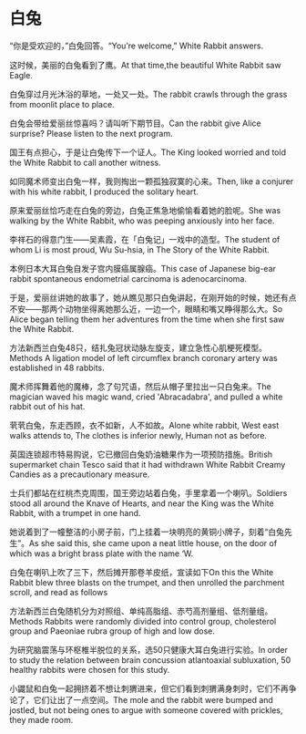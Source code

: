 # 白兔

<p><span class="chinese">“你是受欢迎的，”白兔回答。</span><span class="english">“You’re welcome,” White Rabbit answers.</span></p>

<p><span class="chinese">这时候，美丽的白兔看到了鹰。</span><span class="english">At that time,the beautiful White Rabbit saw Eagle.</span></p>

<p><span class="chinese">白兔穿过月光沐浴的草地，一处又一处。</span><span class="english">The rabbit crawls through the grass from moonlit place to place.</span></p>

<p><span class="chinese">白兔会带给爱丽丝惊喜吗？请叫听下期节目。</span><span class="english">Can the rabbit give Alice surprise? Please listen to the next program.</span></p>

<p><span class="chinese">国王有点担心，于是让白兔传下一个证人。</span><span class="english">The King looked worried and told the White Rabbit to call another witness.</span></p>

<p><span class="chinese">如同魔术师变出白兔一样，我则掏出一颗孤独寂寞的心来。</span><span class="english">Then, like a conjurer with his white rabbit, I produced the solitary heart.</span></p>

<p><span class="chinese">原来爱丽丝恰巧走在白兔的旁边，白兔正焦急地偷愉看着她的脸呢。</span><span class="english">She was walking by the White Rabbit, who was peeping anxiously into her face.</span></p>

<p><span class="chinese">李祥石的得意门生——吴素霞，在「白兔记」一戏中的造型。</span><span class="english">The student of whom Li is most proud, Wu Su-hsia, in The Story of the White Rabbit.</span></p>

<p><span class="chinese">本例日本大耳白兔自发子宫内膜癌属腺癌。</span><span class="english">This case of Japanese big-ear rabbit spontaneous endometrial carcinoma is adenocarcinoma.</span></p>

<p><span class="chinese">于是，爱丽丝讲她的故事了，她从瞧见那只白兔讲起，在刚开始的时候，她还有点不安——那两个动物坐得离她那么近，一边一个，眼睛和嘴又睁得那么大。</span><span class="english">So Alice began telling them her adventures from the time when she first saw the White Rabbit.</span></p>

<p><span class="chinese">方法新西兰白兔48只，结扎兔冠状动脉左旋支，建立急性心肌梗死模型。</span><span class="english">Methods A ligation model of left circumflex branch coronary artery was established in 48 rabbits.</span></p>

<p><span class="chinese">魔术师挥舞着他的魔棒，念了句咒语，然后从帽子里拉出一只白兔来。</span><span class="english">The magician waved his magic wand, cried 'Abracadabra', and pulled a white rabbit out of his hat.</span></p>

<p><span class="chinese">茕茕白兔，东走西顾，衣不如新，人不如故。</span><span class="english">Alone white rabbit, West east walks attends to, The clothes is inferior newly, Human not as before.</span></p>

<p><span class="chinese">英国连锁超市特易购说，它已撤回白兔奶油糖果作为一项预防措施。</span><span class="english">British supermarket chain Tesco said that it had withdrawn White Rabbit Creamy Candies as a precautionary measure.</span></p>

<p><span class="chinese">士兵们都站在红桃杰克周围，国王旁边站着白兔，手里拿着一个喇叭。</span><span class="english">Soldiers stood all around the Knave of Hearts, and near the King was the White Rabbit, with a trumpet in one hand.</span></p>

<p><span class="chinese">她说着到了一幢整洁的小房子前，门上挂着一块明亮的黄铜小牌子，刻着“白兔先生”。</span><span class="english">As she said this, she came upon a neat little house, on the door of which was a bright brass plate with the name ‘W.</span></p>

<p><span class="chinese">白兔在喇叭上吹了三下，然后摊开那卷羊皮纸，宣读如下</span><span class="english">On this the White Rabbit blew three blasts on the trumpet, and then unrolled the parchment scroll, and read as follows</span></p>

<p><span class="chinese">方法新西兰白兔随机分为对照组、单纯高脂组、赤芍高剂量组、低剂量组。</span><span class="english">Methods Rabbits were randomly divided into control group, cholesterol group and Paeoniae rubra group of high and low dose.</span></p>

<p><span class="chinese">为研究脑震荡与环枢椎半脱位的关系，选50只健康大耳白兔进行实验。</span><span class="english">In order to study the relation between brain concussion atlantoaxial subluxation, 50 healthy rabbits were chosen for this study.</span></p>

<p><span class="chinese">小鼹鼠和白兔一起拥挤着不想让刺猬进来，但它们看到刺猬满身刺时，它们不再争论了，它们让出了一点空间。</span><span class="english">The mole and the rabbit were bumped and jostled, but not being ones to argue with someone covered with prickles, they made room.</span></p>

